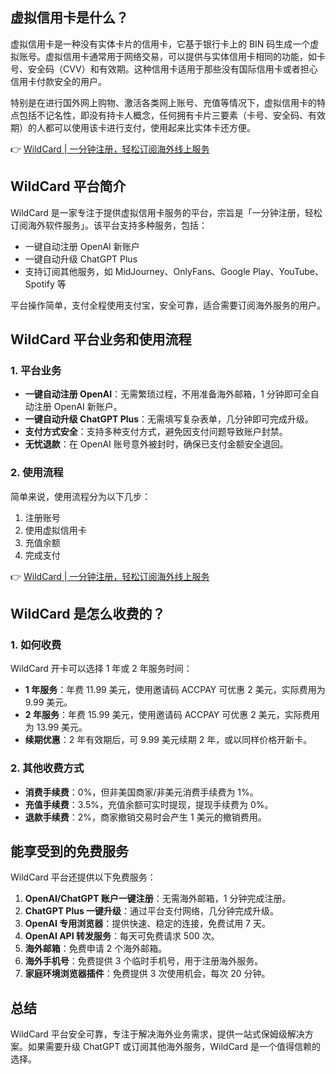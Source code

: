 ## 虚拟信用卡是什么？

虚拟信用卡是一种没有实体卡片的信用卡，它基于银行卡上的 BIN 码生成一个虚拟账号。虚拟信用卡通常用于网络交易，可以提供与实体信用卡相同的功能，如卡号、安全码（CVV）和有效期。这种信用卡适用于那些没有国际信用卡或者担心信用卡付款安全的用户。

特别是在进行国外网上购物、激活各类网上账号、充值等情况下，虚拟信用卡的特点包括不记名性，即没有持卡人概念，任何拥有卡片三要素（卡号、安全码、有效期）的人都可以使用该卡进行支付，使用起来比实体卡还方便。

👉 [WildCard | 一分钟注册，轻松订阅海外线上服务](https://bit.ly/bewildcard)

## WildCard 平台简介

WildCard 是一家专注于提供虚拟信用卡服务的平台，宗旨是「一分钟注册，轻松订阅海外软件服务」。该平台支持多种服务，包括：

- 一键自动注册 OpenAI 新账户
- 一键自动升级 ChatGPT Plus
- 支持订阅其他服务，如 MidJourney、OnlyFans、Google Play、YouTube、Spotify 等

平台操作简单，支付全程使用支付宝，安全可靠，适合需要订阅海外服务的用户。

## WildCard 平台业务和使用流程

### 1. 平台业务

- **一键自动注册 OpenAI**：无需繁琐过程，不用准备海外邮箱，1 分钟即可全自动注册 OpenAI 新账户。
- **一键自动升级 ChatGPT Plus**：无需填写复杂表单，几分钟即可完成升级。
- **支付方式安全**：支持多种支付方式，避免因支付问题导致账户封禁。
- **无忧退款**：在 OpenAI 账号意外被封时，确保已支付金额安全退回。

### 2. 使用流程

简单来说，使用流程分为以下几步：

1. 注册账号
2. 使用虚拟信用卡
3. 充值余额
4. 完成支付

👉 [WildCard | 一分钟注册，轻松订阅海外线上服务](https://bit.ly/bewildcard)

## WildCard 是怎么收费的？

### 1. 如何收费

WildCard 开卡可以选择 1 年或 2 年服务时间：

- **1 年服务**：年费 11.99 美元，使用邀请码 ACCPAY 可优惠 2 美元，实际费用为 9.99 美元。
- **2 年服务**：年费 15.99 美元，使用邀请码 ACCPAY 可优惠 2 美元，实际费用为 13.99 美元。
- **续期优惠**：2 年有效期后，可 9.99 美元续期 2 年，或以同样价格开新卡。

### 2. 其他收费方式

- **消费手续费**：0%，但非美国商家/非美元消费手续费为 1%。
- **充值手续费**：3.5%，充值余额可实时提现，提现手续费为 0%。
- **退款手续费**：2%，商家撤销交易时会产生 1 美元的撤销费用。

## 能享受到的免费服务

WildCard 平台还提供以下免费服务：

1. **OpenAI/ChatGPT 账户一键注册**：无需海外邮箱，1 分钟完成注册。
2. **ChatGPT Plus 一键升级**：通过平台支付网络，几分钟完成升级。
3. **OpenAI 专用浏览器**：提供快速、稳定的连接，免费试用 7 天。
4. **OpenAI API 转发服务**：每天可免费请求 500 次。
5. **海外邮箱**：免费申请 2 个海外邮箱。
6. **海外手机号**：免费提供 3 个临时手机号，用于注册海外服务。
7. **家庭环境浏览器插件**：免费提供 3 次使用机会，每次 20 分钟。

## 总结

WildCard 平台安全可靠，专注于解决海外业务需求，提供一站式保姆级解决方案。如果需要升级 ChatGPT 或订阅其他海外服务，WildCard 是一个值得信赖的选择。